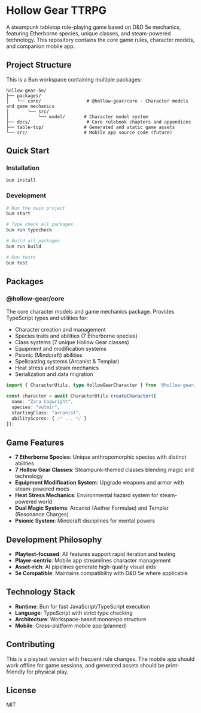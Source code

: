 # Hollow Gear TTRPG

A steampunk tabletop role-playing game based on D&D 5e mechanics, featuring Etherborne species, unique classes, and steam-powered technology. This repository contains the core game rules, character models, and companion mobile app.

## Project Structure

This is a Bun workspace containing multiple packages:

```
hollow-gear-5e/
├── packages/
│   └── core/                 # @hollow-gear/core - Character models and game mechanics
│       └── src/
│           └── model/       # Character model system
├── docs/                     # Core rulebook chapters and appendices
├── table-top/               # Generated and static game assets
└── src/                     # Mobile app source code (future)
```

## Quick Start

### Installation

```bash
bun install
```

### Development

```bash
# Run the main project
bun start

# Type check all packages
bun run typecheck

# Build all packages
bun run build

# Run tests
bun test
```

## Packages

### @hollow-gear/core

The core character models and game mechanics package. Provides TypeScript types and utilities for:

- Character creation and management
- Species traits and abilities (7 Etherborne species)
- Class systems (7 unique Hollow Gear classes)
- Equipment and modification systems
- Psionic (Mindcraft) abilities
- Spellcasting systems (Arcanist & Templar)
- Heat stress and steam mechanics
- Serialization and data migration

```typescript
import { CharacterUtils, type HollowGearCharacter } from '@hollow-gear/core';

const character = await CharacterUtils.createCharacter({
  name: "Zara Cogwright",
  species: "vulmir",
  startingClass: "arcanist",
  abilityScores: { /* ... */ }
});
```

## Game Features

- **7 Etherborne Species**: Unique anthropomorphic species with distinct abilities
- **7 Hollow Gear Classes**: Steampunk-themed classes blending magic and technology
- **Equipment Modification System**: Upgrade weapons and armor with steam-powered mods
- **Heat Stress Mechanics**: Environmental hazard system for steam-powered world
- **Dual Magic Systems**: Arcanist (Aether Formulae) and Templar (Resonance Charges)
- **Psionic System**: Mindcraft disciplines for mental powers

## Development Philosophy

- **Playtest-focused**: All features support rapid iteration and testing
- **Player-centric**: Mobile app streamlines character management
- **Asset-rich**: AI pipelines generate high-quality visual aids
- **5e Compatible**: Maintains compatibility with D&D 5e where applicable

## Technology Stack

- **Runtime**: Bun for fast JavaScript/TypeScript execution
- **Language**: TypeScript with strict type checking
- **Architecture**: Workspace-based monorepo structure
- **Mobile**: Cross-platform mobile app (planned)

## Contributing

This is a playtest version with frequent rule changes. The mobile app should work offline for game sessions, and generated assets should be print-friendly for physical play.

## License

MIT

